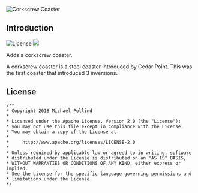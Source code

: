 ![Corkscrew Coaster](https://steamuserimages-a.akamaihd.net/ugc/2435761146288328488/26009AA32E923A063B2E2AD736ECC31F0A3956D6/)


## Introduction

[![License](https://img.shields.io/badge/License-Apache%202.0-blue.svg)](https://opensource.org/licenses/Apache-2.0)
[![](https://img.shields.io/steam/subscriptions/1363563059.svg)](https://steamcommunity.com/sharedfiles/filedetails/?id=1363563059)


Adds a corkscrew coaster.

A corkscrew coaster is a steel coaster introduced by Cedar Point. This was the first coaster that introduced 3 inversions. 

## License

```
/**
* Copyright 2018 Michael Pollind
*
* Licensed under the Apache License, Version 2.0 (the "License");
* you may not use this file except in compliance with the License.
* You may obtain a copy of the License at
*
*     http://www.apache.org/licenses/LICENSE-2.0
*
* Unless required by applicable law or agreed to in writing, software
* distributed under the License is distributed on an "AS IS" BASIS,
* WITHOUT WARRANTIES OR CONDITIONS OF ANY KIND, either express or implied.
* See the License for the specific language governing permissions and
* limitations under the License.
*/

```
